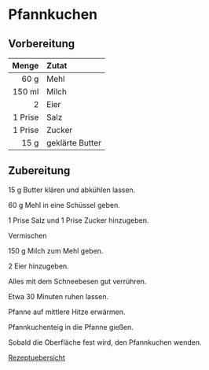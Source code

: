 # Pfannkuchen

## Vorbereitung

|   Menge | Zutat           |
| -------:|:--------------- |
|    60 g | Mehl            |
|  150 ml | Milch           | 
|       2 | Eier            |
| 1 Prise | Salz            |
| 1 Prise | Zucker          |
|    15 g | geklärte Butter |

## Zubereitung

15 g Butter klären und abkühlen lassen.

60 g Mehl in eine Schüssel geben.

1 Prise Salz und 1 Prise Zucker hinzugeben.

Vermischen

150 g Milch zum Mehl geben.

2 Eier hinzugeben.

Alles mit dem Schneebesen gut verrühren.

Etwa 30 Minuten ruhen lassen.

Pfanne auf mittlere Hitze erwärmen.

Pfannkuchenteig in die Pfanne gießen.

Sobald die Oberfläche fest wird, den Pfannkuchen wenden.

[Rezeptuebersicht](./Rezeptuebersicht.md)
